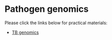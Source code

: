 # Pathogen genomics

Please click the links below for practical materials:
    
- [TB genomics](/tb-genomics/)